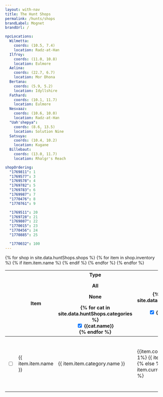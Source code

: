 ```yaml
---
layout: with-nav
title: The Hunt Shops
permalink: /hunts/shops
brandLabel: Mognet
brandUrl: /

npcLocations:
  Wilmetta:
    coords: (10.5, 7.4)
    location: Radz-at-Han
  Ilfroy:
    coords: (11.0, 10.8)
    location: Eulmore
  Aelina:
    coords: (22.7, 6.7)
    location: Mor Dhona
  Bertana:
    coords: (5.9, 5.2)
    location: Idyllshire
  Fathard:
    coords: (10.1, 11.7)
    location: Eulmore
  Nesvaaz:
    coords: (10.6, 10.0)
    location: Radz-at-Han
  "Uah'shepya":
    coords: (8.6, 13.5)
    location: Solution Nine
  Satsuya:
    coords: (10.4, 10.2)
    location: Kugane
  Billebaut:
    coords: (13.0, 11.7)
    location: Rhalgr's Reach

shopOrdering:
  "1769811": 1
  "1769577": 3
  "1769578": 4
  "1769782": 5
  "1769783": 6
  "1769987": 7
  "1770476": 8
  "1770761": 9

  "1769511": 20
  "1769728": 21
  "1769807": 22
  "1770015": 23
  "1770456": 24
  "1770885": 25

  "1770032": 100
---
```


<table class="table is-fullwidth">
  <thead>
    <tr>
        <th></th>
        <th>Item</th>
        <th id="type-filter-trigger" style="cursor: pointer; width: 11em;">
            Type
            <div class="dropdown" id="type-filter">
                <div class="dropdown-trigger">
                  <span class="icon is-small">
                      <i class="fas fa-angle-down" aria-hidden="true"></i>
                    </span>
                </div>
                <div class="dropdown-menu">
                    <div class="dropdown-content">
                        <div class="dropdown-item">
                            <div class="level">
                                <div class="level-left"><p class="level-item" onclick="setAllTypeFilters(true)">All</p></div>
                                <div class="level-right"><p class="level-item" onclick="setAllTypeFilters(false)">None</p></div>
                            </div>
                        </div>
                        {% for cat in site.data.huntShops.categories %}
                        <div class="dropdown-item">
                            <label class="checkbox">
                                <input 
                                    type="checkbox" 
                                    class="checkbox type-filter-check" 
                                    data-category="{{cat.id}}" 
                                    onchange="handleTypeFilterChecked(event)"
                                    checked
                                    />
                                {{cat.name}}
                            </label>
                        </div>
                        {% endfor %}
                    </div>
                </div>
            </div>
        </th>
        <th id="currency-filter-trigger" style="cursor: pointer; width: 10em;">
            Cost
            <div class="dropdown" id="currency-filter">
                <div class="dropdown-trigger">
                  <span class="icon is-small">
                      <i class="fas fa-angle-down" aria-hidden="true"></i>
                    </span>
                </div>
                <div class="dropdown-menu">
                    <div class="dropdown-content">
                        {% for currency in site.data.huntShops.currencies %}
                        <div class="dropdown-item">
                            <label class="checkbox">
                                <input 
                                    type="checkbox" 
                                    class="checkbox currency-filter-check" 
                                    data-currency="{{currency.id}}" 
                                    onchange="handleCurrencyFilterChecked(event)"
                                    checked
                                    />
                                {{currency.plural}}
                            </label>
                        </div>
                        {% endfor %}
                    </div>
                </div>
            </div>
        </th>
        <th style="width: 22em">NPC</th>
        <th>Quest</th>
    </tr>
  </thead>
  <tbody>
    {% for shop in site.data.huntShops.shops %}
        {% for item in shop.inventory %}
        {% if item.item.name %}
        <tr class="hunt-shop-row" 
            data-shop="{{ shop.id }}"
            data-item="{{ item.item.id }}"
            data-currency="{{ item.currency.id }}"
            data-category="{{ item.item.category.id }}"
            data-categoryname="{{ item.item.category.name }}"
            >
            <td>
              <label class="checkbox">
                  <input 
                    type="checkbox" 
                    class="checkbox questCheckbox" 
                    data-item="{{item.item.id}}"
                    id="item-completed-{{item.item.id}}"
                    onchange="handleShopItemChecked(event)"
                    />
                </label>
            </td>
            <td>{{ item.item.name }}</td>
            <td>{{ item.item.category.name }}</td>
            <td>
              <span class="icon-text">
                {{item.cost}}
                {% if item.cost == 1%}
                    {{ item.currency.name }}
                {% else %}
                    {{ item.currency.plural }}
                {% endif %}
              </span>
            </td>
            <td>
              {% if shop.requires %}
              <div>
              <span class="icon-text" style="white-space: nowrap">
                <span class="icon"><i class="quest-{{shop.requires.icon}}"></i></span>
                <span style="font-size: 0.8em">{{shop.requires.name}}</span>
              </span>
              </div>
              {% endif   %}
                {% for npc in shop.npcs %}
                <div class="npc">
                    {{npc.name}}
                    {% if npc.location %}
                        <span class="tag is-light">{{npc.location}} {{npc.coords}}</span>
                    {% else %}
                        <span class="tag is-light">{{page.npcLocations[npc.name].location}} {{page.npcLocations[npc.name].coords}}</span>
                    {% endif %}
                </div>
                {% endfor %}
            </td>
            <td>
              {% if item.quest %}
              <span class="icon-text" style="white-space: nowrap">
                <span class="icon"><i class="quest-{{item.quest.icon}}"></i></span>
                <span style="font-size: 0.8em">{{item.quest.name}}</span>
              </span>
              {% endif %}
            </td>
        </tr>
        {% endif %}
        {% endfor %}
    {% endfor %}
  </tbody>
</table>


<script>


function getHuntItemFinished(itemId) {
    const namespace = getLocalStorage(NS_PROFILE, 'active') || ""
    const key = `huntshop:item:finished:${itemId}`
    return getLocalFlag(namespace, key)
}
function setHuntItemFinished(itemId, isFinished) {
    const namespace = getLocalStorage(NS_PROFILE, 'active') || ""
    const key = `huntshop:item:finished:${itemId}`
    return setLocalFlag(namespace, key, isFinished)
}
function getHuntItemCategoryVisible(categoryId) {
    const namespace = getLocalStorage(NS_PROFILE, 'active') || ""
    const key = `huntshop:filter:category:${categoryId}`
    return !getLocalFlag(namespace, key)
}
function setHuntItemCategoryVisible(categoryId, isVisible) {
    const namespace = getLocalStorage(NS_PROFILE, 'active') || ""
    const key = `huntshop:filter:category:${categoryId}`
    return setLocalFlag(namespace, key, !isVisible)
}
function getHuntItemCurrencyVisible(currencyId) {
    const namespace = getLocalStorage(NS_PROFILE, 'active') || ""
    const key = `huntshop:filter:currency:${currencyId}`
    return !getLocalFlag(namespace, key)
}
function setHuntItemCurrencyVisible(currencyId, isVisible) {
    const namespace = getLocalStorage(NS_PROFILE, 'active') || ""
    const key = `huntshop:filter:currency:${currencyId}`
    return setLocalFlag(namespace, key, !isVisible)
}

function updateHuntShopRows() {
    for (var row of document.getElementsByClassName('hunt-shop-row')) {
        let visible = getHuntItemCategoryVisible(row.dataset.category)
                        && getHuntItemCurrencyVisible(row.dataset.currency)
        let checkbox = row.querySelector('input[type=checkbox]')

        if (visible) {
            row.classList.remove('is-hidden')
        } else {
            row.classList.add('is-hidden')
        }

        const finished = getHuntItemFinished(row.dataset.item)
        checkbox.checked = finished

        if (finished) {
            row.classList.add('is-finished')
        } else {
            row.classList.remove('is-finished')
        }
    }

}

const _shopordering = JSON.parse('{{page.shopOrdering|jsonify}}')
function sortRows() {
    const tbody = document.querySelector('tr.hunt-shop-row').parentNode
    Array.from(tbody.children).sort((a, b) => {
        return (
            _shopordering[a.dataset.shop] - _shopordering[b.dataset.shop] ||
            a.dataset.categoryname.localeCompare(b.dataset.categoryname)
        )
    }).forEach(it => tbody.appendChild(it))
}

function handleTypeFilterChecked(event) {
    const checkbox = event.target
    const categoryId = checkbox.dataset.category
    setHuntItemCategoryVisible(categoryId, checkbox.checked)
    updateHuntShopRows()
}
function setAllTypeFilters(isChecked) {
    for (const el of document.getElementsByClassName('type-filter-check')) {
        el.checked = isChecked
        setHuntItemCategoryVisible(el.dataset.category, isChecked)
    }
    updateHuntShopRows()
}
function handleCurrencyFilterChecked(event) {
    const checkbox = event.target
    const currencyId = checkbox.dataset.currency
    setHuntItemCurrencyVisible(currencyId, checkbox.checked)
    updateHuntShopRows()
}


function handleShopItemChecked(event) {
    const checkbox = event.target
    const itemId = checkbox.dataset.item
    const finished = checkbox.checked
    setHuntItemFinished(itemId, finished)

    const row = document.querySelector(`tr.hunt-shop-row[data-item="${itemId}"]`)
    if (finished) {
        row.classList.add('is-finished')
    } else {
        row.classList.remove('is-finished')
    }
}


function setShowFinished(value) {
  window.huntsShowFinished = value
  setLocalFlag("huntshop:config", "showFinished", value)

  if (window.huntsShowFinished) {
    removeHiddenFinishedStyle('hunt-shop-row')
  } else {
    appendHiddenFinishedStyle('hunt-shop-row')
  }
  updateHuntShopRows()
}


document.addEventListener('DOMContentLoaded', async () => {

    // initialize showFinished check
    var checkShowFinished = document.getElementById("check-showFinished");
    const showFinished = getLocalFlag("huntshop:config", "showFinished")
    setShowFinished(showFinished)
    checkShowFinished.checked = showFinished
    checkShowFinished.onchange = (evt) => { setShowFinished(evt.target.checked) }


    // initialize category filter dropdown
    const typeFilter = document.getElementById('type-filter')
    const typeFilterTrigger = document.getElementById('type-filter-trigger')
    typeFilterTrigger.onclick = () => {
        typeFilter.classList.toggle('is-active')
    }

    // initialize currency filter dropdown
    const currencyFilter = document.getElementById('currency-filter')
    const currencyFilterTrigger = document.getElementById('currency-filter-trigger')
    currencyFilterTrigger.onclick = () => {
        currencyFilter.classList.toggle('is-active')
    }

    updateHuntShopRows()
    sortRows()
})

</script>
